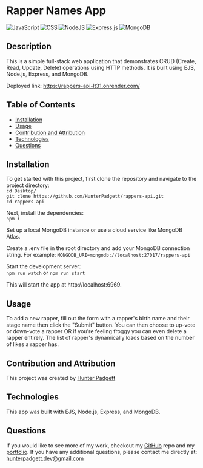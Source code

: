 # Rapper Names App

![JavaScript](https://img.shields.io/badge/javascript-%23323330.svg?style=for-the-badge&logo=javascript&logoColor=%23F7DF1E) ![CSS](https://img.shields.io/badge/css3-%231572B6.svg?&style=for-the-badge&logo=css3&logoColor=white) ![NodeJS](https://img.shields.io/badge/node.js-6DA55F?style=for-the-badge&logo=node.js&logoColor=white) ![Express.js](https://img.shields.io/badge/express.js-%23404d59.svg?style=for-the-badge&logo=express&logoColor=%2361DAFB) ![MongoDB](https://img.shields.io/badge/MongoDB-%234ea94b.svg?style=for-the-badge&logo=mongodb&logoColor=white)

## Description

This is a simple full-stack web application that demonstrates CRUD (Create, Read, Update, Delete) operations using HTTP methods. It is built using EJS, Node.js, Express, and MongoDB.

Deployed link: https://rappers-api-lt31.onrender.com/

## Table of Contents

- [Installation](#installation)
- [Usage](#usage)
- [Contribution and Attribution](#contribution-and-attribution)
- [Technologies](#technologies)
- [Questions](#questions)

## Installation

To get started with this project, first clone the repository and navigate to the project directory: <br/>
`cd Desktop/` <br/>
`git clone https://github.com/HunterPadgett/rappers-api.git` <br/>
`cd rappers-api`

Next, install the dependencies: <br/>
`npm i`

Set up a local MongoDB instance or use a cloud service like MongoDB Atlas. <br/>

Create a .env file in the root directory and add your MongoDB connection string. For example: ```MONGODB_URI=mongodb://localhost:27017/rappers-api```<br/>

Start the development server: <br/>
`npm run watch` or ```npm run start```

This will start the app at http://localhost:6969.

## Usage

To add a new rapper, fill out the form with a rapper's birth name and their stage name then click the "Submit" button. You can then choose to up-vote or down-vote a rapper OR if you're feeling froggy you can even delete a rapper entirely. The list of rapper's dynamically loads based on the number of likes a rapper has.

## Contribution and Attribution

This project was created by [Hunter Padgett](https://hunterpadgett.netlify.app/)

## Technologies

This app was built with EJS, Node.js, Express, and MongoDB.

## Questions

If you would like to see more of my work, checkout my [GitHub](https://github.com/HunterPadgett) repo and my [portfolio](https://hunterpadgett.netlify.app/). If you have any additional questions, please contact me directly at: hunterpadgett.dev@gmail.com
